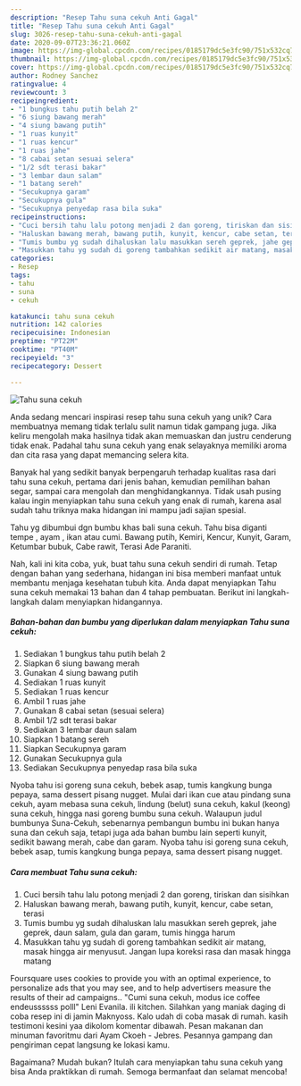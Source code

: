 ```yaml
---
description: "Resep Tahu suna cekuh Anti Gagal"
title: "Resep Tahu suna cekuh Anti Gagal"
slug: 3026-resep-tahu-suna-cekuh-anti-gagal
date: 2020-09-07T23:36:21.060Z
image: https://img-global.cpcdn.com/recipes/0185179dc5e3fc90/751x532cq70/tahu-suna-cekuh-foto-resep-utama.jpg
thumbnail: https://img-global.cpcdn.com/recipes/0185179dc5e3fc90/751x532cq70/tahu-suna-cekuh-foto-resep-utama.jpg
cover: https://img-global.cpcdn.com/recipes/0185179dc5e3fc90/751x532cq70/tahu-suna-cekuh-foto-resep-utama.jpg
author: Rodney Sanchez
ratingvalue: 4
reviewcount: 3
recipeingredient:
- "1 bungkus tahu putih belah 2"
- "6 siung bawang merah"
- "4 siung bawang putih"
- "1 ruas kunyit"
- "1 ruas kencur"
- "1 ruas jahe"
- "8 cabai setan sesuai selera"
- "1/2 sdt terasi bakar"
- "3 lembar daun salam"
- "1 batang sereh"
- "Secukupnya garam"
- "Secukupnya gula"
- "Secukupnya penyedap rasa bila suka"
recipeinstructions:
- "Cuci bersih tahu lalu potong menjadi 2 dan goreng, tiriskan dan sisihkan"
- "Haluskan bawang merah, bawang putih, kunyit, kencur, cabe setan, terasi"
- "Tumis bumbu yg sudah dihaluskan lalu masukkan sereh geprek, jahe geprek, daun salam, gula dan garam, tumis hingga harum"
- "Masukkan tahu yg sudah di goreng tambahkan sedikit air matang, masak hingga air menyusut. Jangan lupa koreksi rasa dan masak hingga matang"
categories:
- Resep
tags:
- tahu
- suna
- cekuh

katakunci: tahu suna cekuh 
nutrition: 142 calories
recipecuisine: Indonesian
preptime: "PT22M"
cooktime: "PT40M"
recipeyield: "3"
recipecategory: Dessert

---
```



![Tahu suna cekuh](https://img-global.cpcdn.com/recipes/0185179dc5e3fc90/751x532cq70/tahu-suna-cekuh-foto-resep-utama.jpg)

Anda sedang mencari inspirasi resep tahu suna cekuh yang unik? Cara membuatnya memang tidak terlalu sulit namun tidak gampang juga. Jika keliru mengolah maka hasilnya tidak akan memuaskan dan justru cenderung tidak enak. Padahal tahu suna cekuh yang enak selayaknya memiliki aroma dan cita rasa yang dapat memancing selera kita.

Banyak hal yang sedikit banyak berpengaruh terhadap kualitas rasa dari tahu suna cekuh, pertama dari jenis bahan, kemudian pemilihan bahan segar, sampai cara mengolah dan menghidangkannya. Tidak usah pusing kalau ingin menyiapkan tahu suna cekuh yang enak di rumah, karena asal sudah tahu triknya maka hidangan ini mampu jadi sajian spesial.

Tahu yg dibumbui dgn bumbu khas bali suna cekuh. Tahu bisa diganti tempe , ayam , ikan atau cumi. Bawang putih, Kemiri, Kencur, Kunyit, Garam, Ketumbar bubuk, Cabe rawit, Terasi Ade Paraniti.


Nah, kali ini kita coba, yuk, buat tahu suna cekuh sendiri di rumah. Tetap dengan bahan yang sederhana, hidangan ini bisa memberi manfaat untuk membantu menjaga kesehatan tubuh kita. Anda dapat menyiapkan Tahu suna cekuh memakai 13 bahan dan 4 tahap pembuatan. Berikut ini langkah-langkah dalam menyiapkan hidangannya.

<!--inarticleads1-->

##### Bahan-bahan dan bumbu yang diperlukan dalam menyiapkan Tahu suna cekuh:

1. Sediakan 1 bungkus tahu putih belah 2
1. Siapkan 6 siung bawang merah
1. Gunakan 4 siung bawang putih
1. Sediakan 1 ruas kunyit
1. Sediakan 1 ruas kencur
1. Ambil 1 ruas jahe
1. Gunakan 8 cabai setan (sesuai selera)
1. Ambil 1/2 sdt terasi bakar
1. Sediakan 3 lembar daun salam
1. Siapkan 1 batang sereh
1. Siapkan Secukupnya garam
1. Gunakan Secukupnya gula
1. Sediakan Secukupnya penyedap rasa bila suka


Nyoba tahu isi goreng suna cekuh, bebek asap, tumis kangkung bunga pepaya, sama dessert pisang nugget. Mulai dari ikan cue atau pindang suna cekuh, ayam mebasa suna cekuh, lindung (belut) suna cekuh, kakul (keong) suna cekuh, hingga nasi goreng bumbu suna cekuh. Walaupun judul bumbunya Suna-Cekuh, sebenarnya pembangun bumbu ini bukan hanya suna dan cekuh saja, tetapi juga ada bahan bumbu lain seperti kunyit, sedikit bawang merah, cabe dan garam. Nyoba tahu isi goreng suna cekuh, bebek asap, tumis kangkung bunga pepaya, sama dessert pisang nugget. 

<!--inarticleads2-->

##### Cara membuat Tahu suna cekuh:

1. Cuci bersih tahu lalu potong menjadi 2 dan goreng, tiriskan dan sisihkan
1. Haluskan bawang merah, bawang putih, kunyit, kencur, cabe setan, terasi
1. Tumis bumbu yg sudah dihaluskan lalu masukkan sereh geprek, jahe geprek, daun salam, gula dan garam, tumis hingga harum
1. Masukkan tahu yg sudah di goreng tambahkan sedikit air matang, masak hingga air menyusut. Jangan lupa koreksi rasa dan masak hingga matang


Foursquare uses cookies to provide you with an optimal experience, to personalize ads that you may see, and to help advertisers measure the results of their ad campaigns.. &#34;Cumi suna cekuh, modus ice coffee endeussssss polll&#34; Leni Evanila. ili kitchen. Silahkan yang maniak daging di coba resep ini di jamin Maknyoss. Kalo udah di coba masak di rumah. kasih testimoni kesini yaa dikolom komentar dibawah. Pesan makanan dan minuman favoritmu dari Ayam Ckoeh - Jebres. Pesannya gampang dan pengiriman cepat langsung ke lokasi kamu. 

Bagaimana? Mudah bukan? Itulah cara menyiapkan tahu suna cekuh yang bisa Anda praktikkan di rumah. Semoga bermanfaat dan selamat mencoba!
